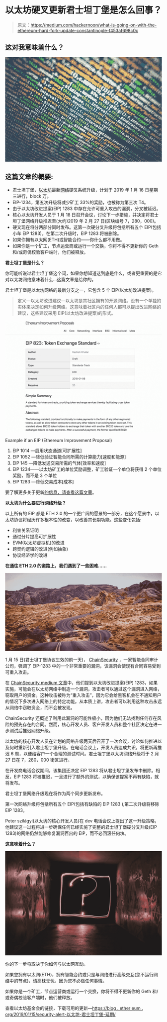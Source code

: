 # 以太坊硬叉更新君士坦丁堡是怎么回事？

> 原文：<https://medium.com/hackernoon/what-is-going-on-with-the-ethereum-hard-fork-update-constantinople-f453af698c0c>

## 这对我意味着什么？

![](img/dfcd2934499dac35632b3c8495da0d3c.png)

## 这篇文章的概要:

*   君士坦丁堡，[以太坊](https://hackernoon.com/tagged/ethereum)最新[网络](https://hackernoon.com/tagged/network)硬叉系统升级，计划于 2019 年 1 月 16 日星期三进行，block 万。
*   EIP-1234，第五次升级将减少矿工 33%的奖励，也被称为第三次 T4。
*   由于以太坊改进提案(EIP) 1283 中存在允许可重入攻击的漏洞，分叉被延迟。
*   核心以太坊开发人员于 1 月 18 日召开会议，讨论下一步措施，并决定将君士坦丁堡网络升级推迟至(大约)2019 年 2 月 27 日(区块编号 7，280，000)。
*   硬叉现在将分两部分同时发布。这第一次硬分叉升级将包括所有五个 EIP(包括小车 EIP 1283)。在第二次升级时，EIP 1283 将被删除。
*   如果你拥有以太网(ETH)或智能合约——你什么都不用做。
*   如果你是一个矿工，节点运营商或运行一个交换，你将不得不更新你的 Geth 和/或奇偶校验客户端时，他们被释放。

**君士坦丁堡是什么？**

你可能听说过君士坦丁堡这个词，如果你想知道这到底是什么，或者更重要的是它对以太坊网络意味着什么…这篇文章是给你的。

君士坦丁堡是以太坊网络的最新分支之一，它包含 5 个 EIP(以太坊改进提案)。

> 定义—以太坊改进建议—以太坊是其社区拥有的开源网络。没有一个单独的实体来决定如何升级网络。这意味着社区内的任何人都可以提出改进网络的建议，这些建议采用 EIP(以太坊改进提案)的形式。

![](img/6d41744b3fb1ac4d898f9a01c186c324.png)

Example if an EIP (Ethereum Improvement Proposal)

1.  EIP 1014 —启用状态通道[可扩展性]
2.  EIP 1052 —降低验证智能合同所需的计算能力[速度和能源]
3.  EIP 145 —降低发送交易所需的气体[效率和速度]
4.  EIP 1234——以太坊矿工的单位奖励调整，矿工验证一个单位将获得 2 个单位奖励，而不是 3 个单位
5.  EIP 1283 —降低交易成本[成本]

要了解更多关于更新[的信息，请查看这篇文章](https://media.consensys.net/the-constantinople-hard-fork-what-you-need-to-know-d438a91dec3f)。

**以太坊为什么要进行网络升级？**

以上所有的 EIP 都是 ETH 2.0 的一个更广阔的愿景的一部分，在这个愿景中，以太坊协议将经历许多根本性的改变，以改善其长期功能。这些变化包括:

*   利害关系证明
*   通过分片提高可扩展性
*   EVM(以太坊虚拟机)的改进
*   跨契约逻辑的改进(例如抽象)
*   协议经济学的改进

**在通往 ETH 2.0 的道路上，我们遇到了一些困难……**

![](img/fe6fb19606d196e1dda1fa1112e23ff3.png)

1 月 15 日(君士坦丁堡协议生效的前一天)， [ChainSecurity](https://chainsecurity.com/) ，一家智能合同审计公司，强调了 EIP-1283 中的一个非常重要的漏洞，该漏洞会使现有合同容易受到可重入攻击。

在 [ChainSecurity medium 文章](/chainsecurity/constantinople-enables-new-reentrancy-attack-ace4088297d9)中，他们提到以太坊改进提案(EIP) 1283，如果实施，可能会在以太坊网络中制造一个漏洞，攻击者可以通过这个漏洞进入网络，窃取用户的资金。这种攻击被称为“重入攻击”，因为它会给黑客机会在不通知用户的情况下多次进入网络上的特定功能。从本质上讲，攻击者可以利用这种攻击永远从网络中窃取资金，而不会被发现。

ChainSecurity 还概述了利用此漏洞的可能性极小，因为他们无法找到任何存在风险的预先存在的合同。然而，核心开发人员、客户开发人员和整个社区决定在进一步测试后推迟网络升级。

以太坊的核心开发人员在计划的网络升级两天后召开了一次会议，讨论如何推进以及何时重新引入君士坦丁堡升级。在电话会议上，开发人员达成共识，将更新再推迟 6 周，以便给客户一个合理的测试时间。君士坦丁堡以太坊网络升级将于 2 月 27 日在 7，280，000 街区进行。

在开发商电话会议期间，该集团还决定 EIP 1283 将从君士坦丁堡发布中删除。相反，EIP 1283 将被推迟，一旦进行了额外的测试，以确保该提案不再有缺陷，就将发布。

君士坦丁堡网络升级现在将作为两个同步更新发布。

第一次网络升级将包括所有五个 EIP(包括有缺陷的 EIP 1283 ),第二次升级将移除 EIP 1283。

Peter szilágyi(以太坊的核心开发人员)在 dev 电话会议上提出了这一升级策略，他建议这一过程将进一步确保任何已经实施了完整的君士坦丁堡硬分叉升级(EIP 1283)的网络仍然能够修复漏洞百出的 EIP，而不必回滚任何块。

**这意味着什么？**

![](img/5f645cf0bb6c036bd1237be5b8b1e3cd.png)

你的下一步将取决于你如何与以太网互动。

如果您拥有以太网(ETH)，拥有智能合约或只是与网络进行高级交互(您不运行网络中的节点)，请高枕无忧，因为您不必做任何事情。

如果你是一个矿工，节点运营商或运行一个交换，你将不得不更新你的 Geth 和/或奇偶校验客户端时，他们被释放。

查看以太坊基金会的链接，下载可用的更新—[https://blog . ether eum . org/2019/01/15/security-alert-以太坊-君士坦丁堡-延期/](https://blog.ethereum.org/2019/01/15/security-alert-ethereum-constantinople-postponement/)